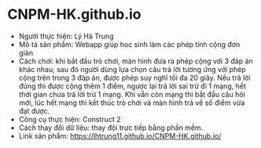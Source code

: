 # CNPM-HK.github.io
- Người thực hiện: Lý Hà Trung
- Mô tả sản phẩm: Webapp giúp học sinh làm các phép tính cộng đơn giản
- Cách chơi: khi bắt đầu trò chơi, màn hình đưa ra phép cộng với 3 đáp án khác nhau, sau đó người dùng lựa chọn câu trả lời tương ứng với phép cộng trên trong 3 đáp án, được phép suy nghĩ tối đa 20 giây. Nếu trả lời đúng thì được cộng thêm 1 điểm, ngược lại trả lời sai trừ đi 1 mạng, hết thời gian chưa trả lời trừ 1 mạng. Khi vẫn còn mạng thì bắt đầu câu hỏi mới, lúc hết mạng thì kết thúc trò chơi và màn hình trả về số điểm vừa đạt được.
- Công cụ thực hiện: Construct 2
- Cách thay đổi dữ liệu: thay đội trực tiếp bằng phần mềm.
- Link sản phẩm: https://lhtrung11.github.io/CNPM-HK.github.io/
